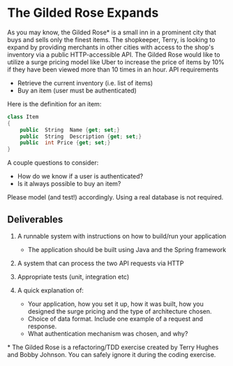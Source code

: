 # The Gilded Rose Expands 
As you may know, the Gilded Rose* is a small inn in a prominent city that buys and sells only the finest items. The shopkeeper, Terry, is looking to expand by providing merchants in other cities with access to the shop's inventory via a public HTTP-accessible API.   The Gilded Rose would like to utilize a surge pricing model like Uber to increase the price of items by 10% if they have been viewed more than 10 times in an hour.
API requirements 

-	Retrieve the current inventory (i.e. list of items)
-	Buy an item (user must be authenticated) 

Here is the definition for an item: 

```C#
class Item 
{ 
    public	String	Name {get; set;} 
    public	String	Description {get; set;} 
    public	int	Price {get; set;} 
} 
```

A couple questions to consider: 
-	How do we know if a user is authenticated? 
-	Is it always possible to buy an item? 

Please model (and test!) accordingly. Using a real database is not required. 

## Deliverables 
1.	A runnable system with instructions on how to build/run your application

      * The application should be built using Java and the Spring framework
  
2.	A system that can process the two API requests via HTTP 
3.	Appropriate tests (unit, integration etc) 
4.	A quick explanation of: 

      * Your application, how you set it up, how it was built, how you designed the surge pricing and the type of architecture chosen.
      * Choice of data format. Include one example of a request and response. 
      * What authentication mechanism was chosen, and why?

\* The Gilded Rose is a refactoring/TDD exercise created by Terry Hughes and Bobby Johnson. You can safely ignore it during the coding exercise.
